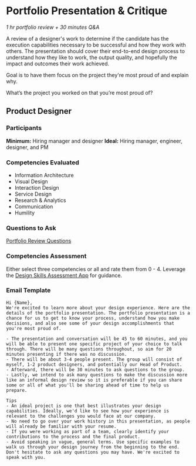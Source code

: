 # Portfolio Presentation & Critique
*1 hr portfolio review +  30 minutes Q&A*

A review of a designer's work to determine if the candidate has the execution capabilities necessary to be successful and how they work with others. The presentation should cover their end-to-end design process to understand how they like to work, the output quality, and hopefully the impact and outcomes their work achieved.

Goal is to have them focus on the project they're most proud of and explain why.

What’s the project you worked on that you’re most proud of?

## Product Designer

### Participants
**Minimum:** Hiring manager and designer
**Ideal:** Hiring manager, engineer, designer, and PM

### Competencies Evaluated
- Information Architecture
- Visual Design
- Interaction Design
- Service Design
- Research & Analytics
- Communication
- Humility

### Questions to Ask
[Portfolio Review Questions](https://airtable.com/shrQPAdL8UnFzf7CC)

### Competencies Assessment
Either select three competencies or all and rate them from 0 - 4. Leverage the [Design Skills Assessment App](http://designskillsassessment.joesteinkamp.com) for guidance.


### Email Template

```
Hi {Name},
We're excited to learn more about your design experience. Here are the details of the portfolio presentation. The portfolio presentation is a chance for us to get to know your process, understand how you make decisions, and also see some of your design accomplishments that you're most proud of.

- The presentation and conversation will be 45 to 60 minutes, and you will be able to present one specific project of your choice to talk through. There will be many questions throughout, so aim for 20 minutes presenting if there was no discussion.
- There will be about 3-4 people present. The group will consist of myself, 1-2 product designers, and potentially our Head of Product.
- Afterward, there will be 30 minutes to ask questions to the group.
- Lastly, we intend to ask many questions to make the discussion more like an informal design review so it is preferable if you can share some or all of what you'll be sharing ahead of time to help us prepare.

Tips
- An ideal project is one that best illustrates your design capabilities. Ideally, we'd like to see how your experience is relevant to the challenges you would face at our company. 
- No need to go over your work history in this presentation, as people will already be familiar with your resume.
- If you were working as part of a team, clearly identify your contributions to the process and the final product.
- Avoid speaking in vague, general terms. Use specific examples to walk us through your design journey from the beginning to the end.
Don't hesitate to ask any questions you may have. We're excited to speak with you.
```